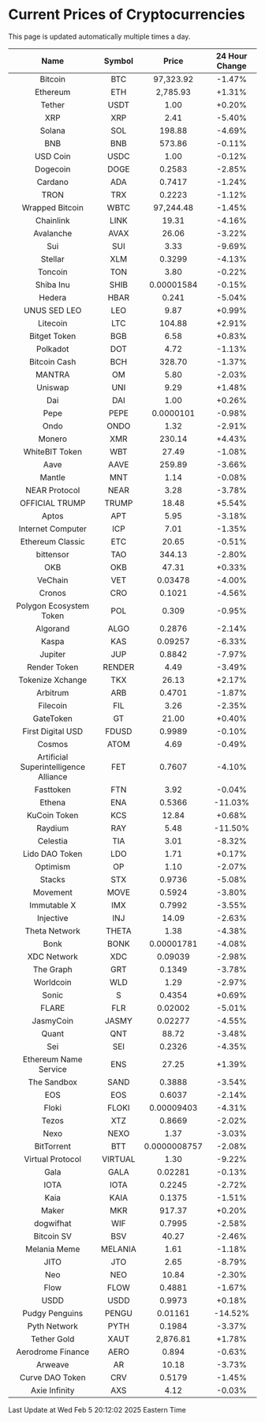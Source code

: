 # Current Prices of Cryptocurrencies
This page is updated automatically multiple times a day.

| Name | Symbol | Price | 24 Hour Change |
| :---: |:---:| :---: | :---: |
| Bitcoin | BTC | 97,323.92 | -1.47% |
| Ethereum | ETH | 2,785.93 | +1.31% |
| Tether | USDT | 1.00 | +0.20% |
| XRP | XRP | 2.41 | -5.40% |
| Solana | SOL | 198.88 | -4.69% |
| BNB | BNB | 573.86 | -0.11% |
| USD Coin | USDC | 1.00 | -0.12% |
| Dogecoin | DOGE | 0.2583 | -2.85% |
| Cardano | ADA | 0.7417 | -1.24% |
| TRON | TRX | 0.2223 | -1.12% |
| Wrapped Bitcoin | WBTC | 97,244.48 | -1.45% |
| Chainlink | LINK | 19.31 | -4.16% |
| Avalanche | AVAX | 26.06 | -3.22% |
| Sui | SUI | 3.33 | -9.69% |
| Stellar | XLM | 0.3299 | -4.13% |
| Toncoin | TON | 3.80 | -0.22% |
| Shiba Inu | SHIB | 0.00001584 | -0.15% |
| Hedera | HBAR | 0.241 | -5.04% |
| UNUS SED LEO | LEO | 9.87 | +0.99% |
| Litecoin | LTC | 104.88 | +2.91% |
| Bitget Token | BGB | 6.58 | +0.83% |
| Polkadot | DOT | 4.72 | -1.13% |
| Bitcoin Cash | BCH | 328.70 | -1.37% |
| MANTRA | OM | 5.80 | -2.03% |
| Uniswap | UNI | 9.29 | +1.48% |
| Dai | DAI | 1.00 | +0.26% |
| Pepe | PEPE | 0.0000101 | -0.98% |
| Ondo | ONDO | 1.32 | -2.91% |
| Monero | XMR | 230.14 | +4.43% |
| WhiteBIT Token | WBT | 27.49 | -1.08% |
| Aave | AAVE | 259.89 | -3.66% |
| Mantle | MNT | 1.14 | -0.08% |
| NEAR Protocol | NEAR | 3.28 | -3.78% |
| OFFICIAL TRUMP | TRUMP | 18.48 | +5.54% |
| Aptos | APT | 5.95 | -3.18% |
| Internet Computer | ICP | 7.01 | -1.35% |
| Ethereum Classic | ETC | 20.65 | -0.51% |
| bittensor | TAO | 344.13 | -2.80% |
| OKB | OKB | 47.31 | +0.33% |
| VeChain | VET | 0.03478 | -4.00% |
| Cronos | CRO | 0.1021 | -4.56% |
| Polygon Ecosystem Token | POL | 0.309 | -0.95% |
| Algorand | ALGO | 0.2876 | -2.14% |
| Kaspa | KAS | 0.09257 | -6.33% |
| Jupiter | JUP | 0.8842 | -7.97% |
| Render Token | RENDER | 4.49 | -3.49% |
| Tokenize Xchange | TKX | 26.13 | +2.17% |
| Arbitrum | ARB | 0.4701 | -1.87% |
| Filecoin | FIL | 3.26 | -2.35% |
| GateToken | GT | 21.00 | +0.40% |
| First Digital USD | FDUSD | 0.9989 | -0.10% |
| Cosmos | ATOM | 4.69 | -0.49% |
| Artificial Superintelligence Alliance | FET | 0.7607 | -4.10% |
| Fasttoken | FTN | 3.92 | -0.04% |
| Ethena | ENA | 0.5366 | -11.03% |
| KuCoin Token | KCS | 12.84 | +0.68% |
| Raydium | RAY | 5.48 | -11.50% |
| Celestia | TIA | 3.01 | -8.32% |
| Lido DAO Token | LDO | 1.71 | +0.17% |
| Optimism | OP | 1.10 | -2.07% |
| Stacks | STX | 0.9736 | -5.08% |
| Movement | MOVE | 0.5924 | -3.80% |
| Immutable X | IMX | 0.7992 | -3.55% |
| Injective | INJ | 14.09 | -2.63% |
| Theta Network | THETA | 1.38 | -4.38% |
| Bonk | BONK | 0.00001781 | -4.08% |
| XDC Network | XDC | 0.09039 | -2.98% |
| The Graph | GRT | 0.1349 | -3.78% |
| Worldcoin | WLD | 1.29 | -2.97% |
| Sonic | S | 0.4354 | +0.69% |
| FLARE | FLR | 0.02002 | -5.01% |
| JasmyCoin | JASMY | 0.02277 | -4.55% |
| Quant | QNT | 88.72 | -3.48% |
| Sei | SEI | 0.2326 | -4.35% |
| Ethereum Name Service | ENS | 27.25 | +1.39% |
| The Sandbox | SAND | 0.3888 | -3.54% |
| EOS | EOS | 0.6037 | -2.14% |
| Floki | FLOKI | 0.00009403 | -4.31% |
| Tezos | XTZ | 0.8669 | -2.02% |
| Nexo | NEXO | 1.37 | -3.03% |
| BitTorrent | BTT | 0.0000008757 | -2.08% |
| Virtual Protocol | VIRTUAL | 1.30 | -9.22% |
| Gala | GALA | 0.02281 | -0.13% |
| IOTA | IOTA | 0.2245 | -2.72% |
| Kaia | KAIA | 0.1375 | -1.51% |
| Maker | MKR | 917.37 | +0.20% |
| dogwifhat | WIF | 0.7995 | -2.58% |
| Bitcoin SV | BSV | 40.27 | -2.46% |
| Melania Meme | MELANIA | 1.61 | -1.18% |
| JITO | JTO | 2.65 | -8.79% |
| Neo | NEO | 10.84 | -2.30% |
| Flow | FLOW | 0.4881 | -1.67% |
| USDD | USDD | 0.9973 | +0.18% |
| Pudgy Penguins | PENGU | 0.01161 | -14.52% |
| Pyth Network | PYTH | 0.1984 | -3.37% |
| Tether Gold | XAUT | 2,876.81 | +1.78% |
| Aerodrome Finance | AERO | 0.894 | -0.63% |
| Arweave | AR | 10.18 | -3.73% |
| Curve DAO Token | CRV | 0.5179 | -1.45% |
| Axie Infinity | AXS | 4.12 | -0.03% |

Last Update at Wed Feb  5 20:12:02 2025 Eastern Time